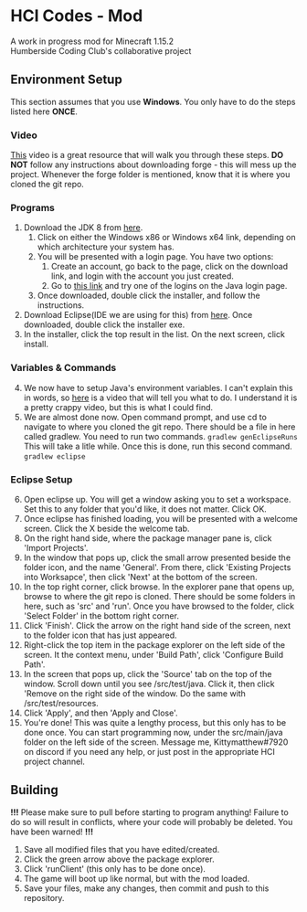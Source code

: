 #  HCI Codes - Mod
A work in progress mod for Minecraft 1.15.2  
Humberside Coding Club's collaborative project


## Environment Setup
This section assumes that you use __Windows__.
You only have to do the steps listed here __ONCE__.

### Video
[This](https://www.youtube.com/watch?v=H55ClYTdQEI) video is a great resource that will walk you through these steps. __DO NOT__ follow any instructions about downloading forge - this will mess up the project. Whenever the forge folder is mentioned, know that it is where you cloned the git repo.

### Programs
1. Download the JDK 8 from [here](https://www.oracle.com/ca-en/java/technologies/javase/javase-jdk8-downloads.html).
	1. Click on either the Windows x86 or Windows x64 link, depending on which architecture your system has.
	2. You will be presented with a login page. You have two options:
		1. Create an account, go back to the page, click on the download link, and login with the account you just created.
		2. Go to [this link](http://bugmenot.com/view/oracle.com) and try one of the logins on the Java login page.
	3. Once downloaded, double click the installer, and follow the instructions.
2. Download Eclipse(IDE we are using for this) from [here](https://www.eclipse.org/downloads/download.php?file=/oomph/epp/2020-09/R/eclipse-inst-jre-win64.exe). Once downloaded, double click the installer exe.
3. In the installer, click the top result in the list. On the next screen, click install.

### Variables & Commands
4. We now have to setup Java's environment variables. I can't explain this in words, so [here](https://youtu.be/104dNWmM6Rs?t=109) is a video that will tell you what to do. I understand it is a pretty crappy video, but this is what I could find.
5. We are almost done now. Open command prompt, and use cd to navigate to where you cloned the git repo. There should be a file in here called gradlew. You need to run two commands.
`gradlew genEclipseRuns`
This will take a litle while. Once this is done, run this second command.
`gradlew eclipse`

### Eclipse Setup
6. Open eclipse up. You will get a window asking you to set a workspace. Set this to any folder that you'd like, it does not matter. Click OK.
7. Once eclipse has finished loading, you will be presented with a welcome screen. Click the X beside the welcome tab.
8. On the right hand side, where the package manager pane is, click 'Import Projects'.
9. In the window that pops up, click the small arrow presented beside the folder icon, and the name 'General'. From there, click 'Existing Projects into Worksapce', then click 'Next' at the bottom of the screen.
10. In the top right corner, click browse. In the explorer pane that opens up, browse to where the git repo is cloned. There should be some folders in here, such as 'src' and 'run'. Once you have browsed to the folder, click 'Select Folder' in the bottom right corner.
11. Click 'Finish'. Click the arrow on the right hand side of the screen, next to the folder icon that has just appeared.
12. Right-click the top item in the package explorer on the left side of the screen. It the context menu, under 'Build Path', click 'Configure Build Path'.
13. In the screen that pops up, click the 'Source' tab on the top of the window. Scroll down until you see <git-repo-path>/src/test/java. Click it, then click 'Remove on the right side of the window. Do the same with <git-repo-path>/src/test/resources.
14. Click 'Apply', and then 'Apply and Close'.
12. You're done! This was quite a lengthy process, but this only has to be done once. You can start programming now, under the src/main/java folder on the left side of the screen. Message me, Kittymatthew#7920 on discord if you need any help, or just post in the appropriate HCI project channel.

## Building
__!!!__ Please make sure to pull before starting to program anything! Failure to do so will result in conflicts, where your code will probably be deleted. You have been warned! __!!!__

1. Save all modified files that you have edited/created.
2. Click the green arrow above the package explorer.
3. Click 'runClient' (this only has to be done once).
4. The game will boot up like normal, but with the mod loaded.
5. Save your files, make any changes, then commit and push to this repository.
